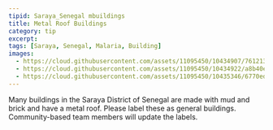 ```yaml
---
tipid: Saraya_Senegal mbuildings
title: Metal Roof Buildings
category: tip
excerpt:
tags: [Saraya, Senegal, Malaria, Building]
images:
  - https://cloud.githubusercontent.com/assets/11095450/10434907/761213ae-70ea-11e5-9798-f8c1247d568e.png
  - https://cloud.githubusercontent.com/assets/11095450/10434922/a8b40e5c-70ea-11e5-95d2-f18625192003.png
  - https://cloud.githubusercontent.com/assets/11095450/10435346/6770ed5e-70ed-11e5-9922-eebebf6da9ca.jpg
---
```


Many buildings in the Saraya District of Senegal are made with mud and brick and have a metal roof. Please label these as general buildings. Community-based team members will update the labels. 

